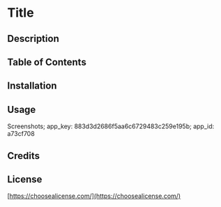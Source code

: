 # Title

## Description

## Table of Contents

## Installation

## Usage
Screenshots;
app_key: 883d3d2686f5aa6c6729483c259e195b;
app_id: a73cf708

## Credits

## License
[https://choosealicense.com/](https://choosealicense.com/)